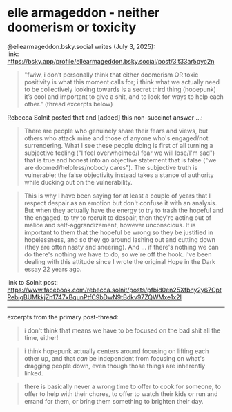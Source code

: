 # elle armageddon - neither doomerism or toxicity


@ellearmageddon.bsky.social writes (July 3, 2025):  
link:
<https://bsky.app/profile/ellearmageddon.bsky.social/post/3lt33ar5qyc2n>  

> "fwiw, i don’t personally think that either doomerism OR toxic positivity is what this moment calls for; i think what we actually need to be collectively looking towards is a secret third thing (hopepunk) it’s cool and important to give a shit, and to look for ways to help each other." (thread excerpts below)

Rebecca Solnit posted that and \[added\] this non-succinct answer ...:  

> There are people who genuinely share their fears and views, but others who attack mine and those of anyone who's engaged/not surrendering. What I see these people doing is first of all turning a subjective feeling ("I feel overwhelmed/I fear we will lose/I'm sad") that is true and honest into an objective statement that is false ("we are doomed/helpless/nobody cares"). The subjective truth is vulnerable; the false objectivity instead takes a stance of authority while ducking out on the vulnerability.  

> This is why I have been saying for at least a couple of years that I respect despair as an emotion but don't confuse it with an analysis. But when they actually have the energy to try to trash the hopeful and the engaged, to try to recruit to despair, then they're acting out of malice and self-aggrandizement, however unconscious. It is important to them that the hopeful be wrong so they be justified in hopelessness, and so they go around lashing out and cutting down (they are often nasty and sneering). And ... if there's nothing we can do there's nothing we have to do, so we're off the hook. I've been dealing with this attitude since I wrote the original Hope in the Dark essay 22 years ago.  

link to Solnit post: <https://www.facebook.com/rebecca.solnit/posts/pfbid0en25Xfbny2y67CptRebigBUMkkjZh1747xBqunPtfC9bDwN9tBdkv97ZQWMxe1x2l>  

-----

excerpts from the primary post-thread:
> i don't think that means we have to be focused on the bad shit all the time, either!  

> i think hopepunk actually centers around focusing on lifting each other up, and that *can* be independent from focusing on what's dragging people down, even though those things are inherently linked.  

> there is basically never a wrong time to offer to cook for someone, to offer to help with their chores, to offer to watch their kids or run and errand for them, or bring them something to brighten their day.
